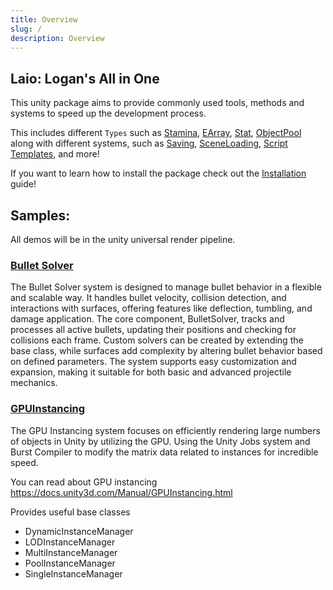 ```yaml
---
title: Overview
slug: /
description: Overview
---
```


## Laio: Logan's All in One

This unity package aims to provide commonly used tools, methods and systems to speed up the development process.

This includes different `Types` such as [Stamina](/Laio/Common/Library/Stamina), [EArray](/Laio/Common/Library/EArray), [Stat](/Laio/Common/Library/Stat), [ObjectPool](/Laio/Common/Library/ObjectPool) along with different systems, such as [Saving](/Laio/Common/Saving/Saving), [SceneLoading](/Laio/Common/Libaray/SceneLoading), [Script Templates](/LaioEditor/TemplateEditor/), and more!

If you want to learn how to install the package check out the [Installation](/Installation) guide!

## Samples:

All demos will be in the unity universal render pipeline. 

### [Bullet Solver](/Samples/BulletSolver)

The Bullet Solver system is designed to manage bullet behavior in a flexible and scalable way. It handles bullet velocity, collision detection, and interactions with surfaces, offering features like deflection, tumbling, and damage application. The core component, BulletSolver, tracks and processes all active bullets, updating their positions and checking for collisions each frame. Custom solvers can be created by extending the base class, while surfaces add complexity by altering bullet behavior based on defined parameters. The system supports easy customization and expansion, making it suitable for both basic and advanced projectile mechanics.

### [GPUInstancing](/Samples/GPUInstancing)

The GPU Instancing system focuses on efficiently rendering large numbers of objects in Unity by utilizing the GPU. Using the Unity Jobs system and Burst Compiler to modify the matrix data related to instances for incredible speed. 

You can read about GPU instancing https://docs.unity3d.com/Manual/GPUInstancing.html

Provides useful base classes

- DynamicInstanceManager
- LODInstanceManager
- MultiInstanceManager
- PoolInstanceManager
- SingleInstanceManager

